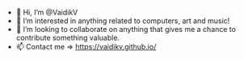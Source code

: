 - 👋 Hi, I’m @VaidikV
- 👀 I’m interested in anything related to computers, art and music! 
- 💞️ I’m looking to collaborate on anything that gives me a chance to contribute something valuable.
- 📫 Contact me => https://vaidikv.github.io/

<!---
VaidikV/VaidikV is a ✨ special ✨ repository because its `README.md` (this file) appears on your GitHub profile.
You can click the Preview link to take a look at your changes.
--->
